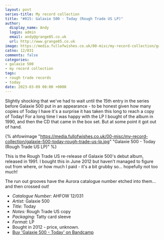 ```yaml
---
layout: post
series-title: My record collection
title: "#015: Galaxie 500 - Today (Rough Trade US LP)"
author:
  display_name: Andy
  login: admin
  email: andy@grange85.co.uk
  url: http://www.grange85.co.uk
image: https://media.fullofwishes.co.uk/00-misc/my-record-collection/galaxie-500-today-rough-trade-us-lp.jpg
catno: 12/031
comments: false
categories:
- galaxie 500
- my record collection
tags:
- rough trade records
- today
date: 2023-03-09 00:00 +0000
---
```

Slightly shocking that we've had to wait until the 15th entry in the series before Galaxie 500 put in an appearance - to be honest given how many copies of Today I have it's a surprise it has taken this long to reach a copy of Today! For a long time I was happy with the LP I bought of the album in 1990, and then the CD that came in the box set. But at some point it got out of hand.

{% ahfowimage "https://media.fullofwishes.co.uk/00-misc/my-record-collection/galaxie-500-today-rough-trade-us-lp.jpg" "Galaxie 500 - Today (Rough Trade US LP)" %}

This is the Rough Trade US re-release of Galaxie 500's debut album, released in 1991. I bought this in June 2012 but haven't managed to figure out from where, or how much I paid - it's a bit grubby so... hopefully not too much! 

The run out grooves have the Aurora catalogue number etched into them... and then crossed out!

 - *Catalogue Number:* AHFOW 12/031
 - *Artist:* Galaxie 500
 - *Title:* Today
 - *Notes:* Rough Trade US copy
 - *Packaging:* Tatty card sleeve
 - *Format:* LP
 - Bought in 2012 - price, unknown.
 - [Buy 'Galaxie 500 - Today' on Bandcamp](https://galaxie500.bandcamp.com/album/today)

